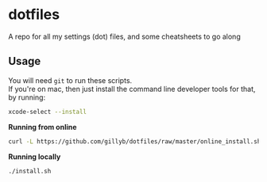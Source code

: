 # dotfiles
A repo for all my settings (dot) files, and some cheatsheets to go along

## Usage

You will need `git` to run these scripts.  
If you're on mac, then just install the command line developer tools for that, by running:
```bash
xcode-select --install
```

**Running from online**

```bash
curl -L https://github.com/gillyb/dotfiles/raw/master/online_install.sh | bash
```

**Running locally**

```
./install.sh
```
